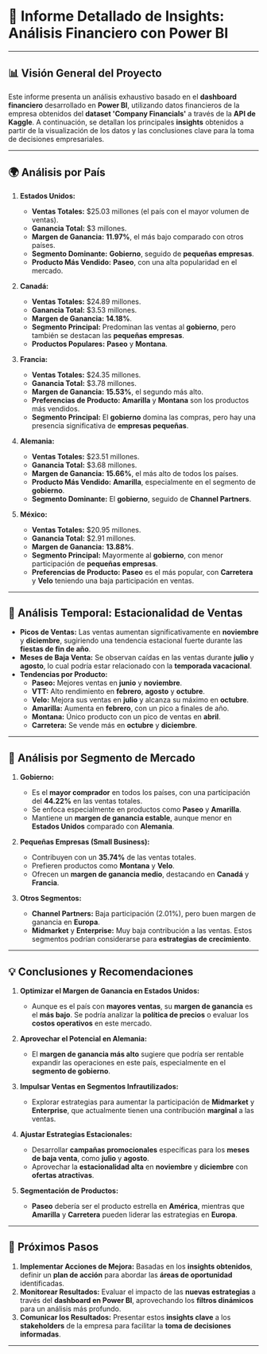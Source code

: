 # 📝 **Informe Detallado de Insights: Análisis Financiero con Power BI**

---

## 📊 **Visión General del Proyecto**

Este informe presenta un análisis exhaustivo basado en el **dashboard financiero** desarrollado en **Power BI**, utilizando datos financieros de la empresa obtenidos del **dataset 'Company Financials'** a través de la **API de Kaggle**. A continuación, se detallan los principales **insights** obtenidos a partir de la visualización de los datos y las conclusiones clave para la toma de decisiones empresariales.

---

## 🌍 **Análisis por País**

1. **Estados Unidos:**
   - **Ventas Totales:** $25.03 millones (el país con el mayor volumen de ventas).
   - **Ganancia Total:** $3 millones.
   - **Margen de Ganancia:** **11.97%**, el más bajo comparado con otros países.
   - **Segmento Dominante:** **Gobierno**, seguido de **pequeñas empresas**.
   - **Producto Más Vendido:** **Paseo**, con una alta popularidad en el mercado.

2. **Canadá:**
   - **Ventas Totales:** $24.89 millones.
   - **Ganancia Total:** $3.53 millones.
   - **Margen de Ganancia:** **14.18%**.
   - **Segmento Principal:** Predominan las ventas al **gobierno**, pero también se destacan las **pequeñas empresas**.
   - **Productos Populares:** **Paseo** y **Montana**.

3. **Francia:**
   - **Ventas Totales:** $24.35 millones.
   - **Ganancia Total:** $3.78 millones.
   - **Margen de Ganancia:** **15.53%**, el segundo más alto.
   - **Preferencias de Producto:** **Amarilla** y **Montana** son los productos más vendidos.
   - **Segmento Principal:** El **gobierno** domina las compras, pero hay una presencia significativa de **empresas pequeñas**.

4. **Alemania:**
   - **Ventas Totales:** $23.51 millones.
   - **Ganancia Total:** $3.68 millones.
   - **Margen de Ganancia:** **15.66%**, el más alto de todos los países.
   - **Producto Más Vendido:** **Amarilla**, especialmente en el segmento de **gobierno**.
   - **Segmento Dominante:** El **gobierno**, seguido de **Channel Partners**.

5. **México:**
   - **Ventas Totales:** $20.95 millones.
   - **Ganancia Total:** $2.91 millones.
   - **Margen de Ganancia:** **13.88%**.
   - **Segmento Principal:** Mayormente al **gobierno**, con menor participación de **pequeñas empresas**.
   - **Preferencias de Producto:** **Paseo** es el más popular, con **Carretera** y **Velo** teniendo una baja participación en ventas.

---

## 📅 **Análisis Temporal: Estacionalidad de Ventas**

- **Picos de Ventas:** Las ventas aumentan significativamente en **noviembre** y **diciembre**, sugiriendo una tendencia estacional fuerte durante las **fiestas de fin de año**.
- **Meses de Baja Venta:** Se observan caídas en las ventas durante **julio** y **agosto**, lo cual podría estar relacionado con la **temporada vacacional**.
- **Tendencias por Producto:**
  - **Paseo:** Mejores ventas en **junio** y **noviembre**.
  - **VTT:** Alto rendimiento en **febrero**, **agosto** y **octubre**.
  - **Velo:** Mejora sus ventas en **julio** y alcanza su máximo en **octubre**.
  - **Amarilla:** Aumenta en **febrero**, con un pico a finales de año.
  - **Montana:** Único producto con un pico de ventas en **abril**.
  - **Carretera:** Se vende más en **octubre** y **diciembre**.

---

## 🚦 **Análisis por Segmento de Mercado**

1. **Gobierno:**
   - Es el **mayor comprador** en todos los países, con una participación del **44.22%** en las ventas totales.
   - Se enfoca especialmente en productos como **Paseo** y **Amarilla**.
   - Mantiene un **margen de ganancia estable**, aunque menor en **Estados Unidos** comparado con **Alemania**.

2. **Pequeñas Empresas (Small Business):**
   - Contribuyen con un **35.74%** de las ventas totales.
   - Prefieren productos como **Montana** y **Velo**.
   - Ofrecen un **margen de ganancia medio**, destacando en **Canadá** y **Francia**.

3. **Otros Segmentos:**
   - **Channel Partners:** Baja participación (2.01%), pero buen margen de ganancia en **Europa**.
   - **Midmarket** y **Enterprise:** Muy baja contribución a las ventas. Estos segmentos podrían considerarse para **estrategias de crecimiento**.

---

## 💡 **Conclusiones y Recomendaciones**

1. **Optimizar el Margen de Ganancia en Estados Unidos:**
   - Aunque es el país con **mayores ventas**, su **margen de ganancia** es el **más bajo**. Se podría analizar la **política de precios** o evaluar los **costos operativos** en este mercado.

2. **Aprovechar el Potencial en Alemania:**
   - El **margen de ganancia más alto** sugiere que podría ser rentable expandir las operaciones en este país, especialmente en el **segmento de gobierno**.

3. **Impulsar Ventas en Segmentos Infrautilizados:**
   - Explorar estrategias para aumentar la participación de **Midmarket** y **Enterprise**, que actualmente tienen una contribución **marginal** a las ventas.

4. **Ajustar Estrategias Estacionales:**
   - Desarrollar **campañas promocionales** específicas para los **meses de baja venta**, como **julio** y **agosto**.
   - Aprovechar la **estacionalidad alta** en **noviembre** y **diciembre** con **ofertas atractivas**.

5. **Segmentación de Productos:**
   - **Paseo** debería ser el producto estrella en **América**, mientras que **Amarilla** y **Carretera** pueden liderar las estrategias en **Europa**.

---

## 🎯 **Próximos Pasos**

1. **Implementar Acciones de Mejora:** Basadas en los **insights obtenidos**, definir un **plan de acción** para abordar las **áreas de oportunidad** identificadas.
2. **Monitorear Resultados:** Evaluar el impacto de las **nuevas estrategias** a través del **dashboard en Power BI**, aprovechando los **filtros dinámicos** para un análisis más profundo.
3. **Comunicar los Resultados:** Presentar estos **insights clave** a los **stakeholders** de la empresa para facilitar la **toma de decisiones informadas**.

---
